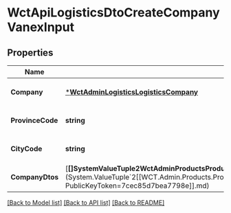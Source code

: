 # WctApiLogisticsDtoCreateCompanyVanexInput

## Properties
Name | Type | Description | Notes
------------ | ------------- | ------------- | -------------
**Company** | [***WctAdminLogisticsLogisticsCompany**](WCT.Admin.Logistics.LogisticsCompany.md) |  | [optional] [default to null]
**ProvinceCode** | **string** | 省代码 | [optional] [default to null]
**CityCode** | **string** | 市代码 | [optional] [default to null]
**CompanyDtos** | [**[]SystemValueTuple2WctAdminProductsProductSpecWctAdminCoreVersion1000CultureneutralPublicKeyTokennullSystemInt32SystemPrivateCoreLibVersion4000CultureneutralPublicKeyToken7cec85d7bea7798e**](System.ValueTuple&#x60;2[[WCT.Admin.Products.ProductSpec, WCT.Admin.Core, Version&#x3D;1.0.0.0, Culture&#x3D;neutral, PublicKeyToken&#x3D;null],[System.Int32, System.Private.CoreLib, Version&#x3D;4.0.0.0, Culture&#x3D;neutral, PublicKeyToken&#x3D;7cec85d7bea7798e]].md) |  | [optional] [default to null]

[[Back to Model list]](../README.md#documentation-for-models) [[Back to API list]](../README.md#documentation-for-api-endpoints) [[Back to README]](../README.md)

